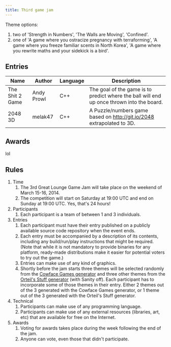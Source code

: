 ```yaml
---
title: Third game jam
---
```

Theme options:

1. two of 'Strength in Numbers', 'The Walls are Moving', 'Confined'.
1. one of 'A game where you ostracize pregnancy with terraforming', 'A game where you freeze familiar scents in North Korea',
   'A game where you rewrite maths and your sidekick is a bird'.

## Entries

Name                 | Author                | Language | Description
-------------------- | --------------------- | -------- | -----------
The Shit 2 Game      | Andy Prowl            | C++      | The goal of the game is to predict where the ball will end up once thrown into the board.
2048 3D              | melak47               | C++      | A Puzzle/numbers game based on http://git.io/2048 extrapolated to 3D.

## Awards

lol

## Rules

1. Time
    1. The 3rd Great Lounge Game Jam will take place on the weekend of March 15-16, 2014.
    1. The competition will start on Saturday at 19:00 UTC and end on Sunday at 19:00 UTC. Yes, that's 24 hours!
1. Participants
    1. Each participant is a team of between 1 and 3 individuals.
1. Entries
    1. Each participant must have their entry published on a publicly available source code repository when the event ends.
    1. Each entry must be accompanied by a description of its contents, including any build/run/play instructions
       that might be required. (Note that while it is not mandatory to provide binaries for any platform, ready-made
       distributions make it easier for potential voters to try out the game.)
    1. Entries can make use of any kind of graphics.
    1. Shortly before the jam starts three themes will be selected randomly from the
       [Cowface Games generator](http://www.cowfacegames.com/handytools/ludum-dare-theme-generator) and three other
       themes from the [Orteil's Stuff generator](http://orteil.dashnet.org/gamegen) (with Sanity off).
       Each participant has to incorporate some of those themes in their entry. Either 2 themes out of the 3 generated
       with the Cowface Games generator, or 1 theme out of the 3 generated with the Orteil's Stuff generator.
1. Technical
    1. Participants can make use of any programming language.
    1. Participants can make use of any external resources (libraries, art, etc) that are available for free on the Internet.
1. Awards
    1. Voting for awards takes place during the week following the end of the jam.
    1. Anyone can vote, even those that didn't participate.
